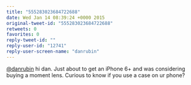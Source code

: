 ```yaml
---
title: "555283023684722688"
date: Wed Jan 14 08:39:24 +0000 2015
original-tweet-id: "555283023684722688"
retweets: 0
favorites: 0
reply-tweet-id: ""
reply-user-id: "12741"
reply-user-screen-name: "danrubin"
---
```

<a href="https://twitter.com/danrubin">@danrubin</a> hi dan. Just about to get an iPhone 6+ and was considering buying a moment lens. Curious to know if you use a case on ur phone?
